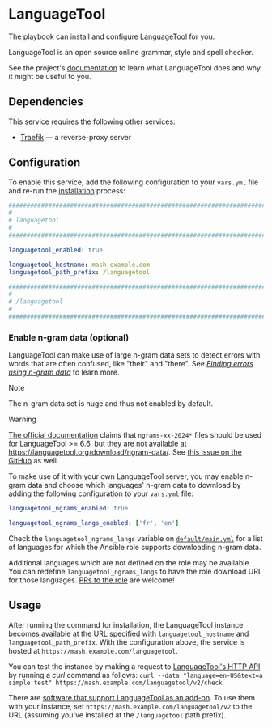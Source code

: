 <!--
SPDX-FileCopyrightText: 2024 Tiz
SPDX-FileCopyrightText: 2025 Suguru Hirahara

SPDX-License-Identifier: AGPL-3.0-or-later
-->

# LanguageTool

The playbook can install and configure [LanguageTool](https://languagetool.org/) for you.

LanguageTool is an open source online grammar, style and spell checker.

See the project's [documentation](https://languagetool.org/dev) to learn what LanguageTool does and why it might be useful to you.

## Dependencies

This service requires the following other services:

- [Traefik](traefik.md) — a reverse-proxy server

## Configuration

To enable this service, add the following configuration to your `vars.yml` file and re-run the [installation](../installing.md) process:

```yaml
########################################################################
#                                                                      #
# languagetool                                                         #
#                                                                      #
########################################################################

languagetool_enabled: true

languagetool_hostname: mash.example.com
languagetool_path_prefix: /languagetool

########################################################################
#                                                                      #
# /languagetool                                                        #
#                                                                      #
########################################################################
```

### Enable n-gram data (optional)

LanguageTool can make use of large n-gram data sets to detect errors with words that are often confused, like "their" and "there". See [*Finding errors using n-gram data*](https://dev.languagetool.org/finding-errors-using-n-gram-data) to learn more.

>[!NOTE]
> The n-gram data set is huge and thus not enabled by default.

>[!WARNING]
> [The official documentation](https://web.archive.org/web/20250702050600/https://dev.languagetool.org/finding-errors-using-n-gram-data.html) claims that `ngrams-xx-2024*` files should be used for LanguageTool >= 6.6, but they are not available at <https://languagetool.org/download/ngram-data/>. See [this issue on the GitHub](https://github.com/languagetool-org/languagetool/issues/11422) as well.

To make use of it with your own LanguageTool server, you may enable n-gram data and choose which languages' n-gram data to download by adding the following configuration to your `vars.yml` file:

```yaml
languagetool_ngrams_enabled: true

languagetool_ngrams_langs_enabled: ['fr', 'en']
```

Check the `languagetool_ngrams_langs` variable on [`default/main.yml`](https://github.com/mother-of-all-self-hosting/ansible-role-languagetool/blob/main/defaults/main.yml) for a list of languages for which the Ansible role supports downloading n-gram data.

Additional languages which are not defined on the role may be available. You can redefine `languagetool_ngrams_langs` to have the role download URL for those languages. [PRs to the role](https://github.com/mother-of-all-self-hosting/ansible-role-languagetool) are welcome!

## Usage

After running the command for installation, the LanguageTool instance becomes available at the URL specified with `languagetool_hostname` and `languagetool_path_prefix`. With the configuration above, the service is hosted at `https://mash.example.com/languagetool`.

You can test the instance by making a request to [LanguageTool's HTTP API](https://dev.languagetool.org/public-http-api) by running a *curl* command as follows: `curl --data "language=en-US&text=a simple test" https://mash.example.com/languagetool/v2/check`

There are [software that support LanguageTool as an add-on](https://dev.languagetool.org/software-that-supports-languagetool-as-a-plug-in-or-add-on). To use them with your instance, set `https://mash.example.com/languagetool/v2` to the URL (assuming you've installed at the `/languagetool` path prefix).
